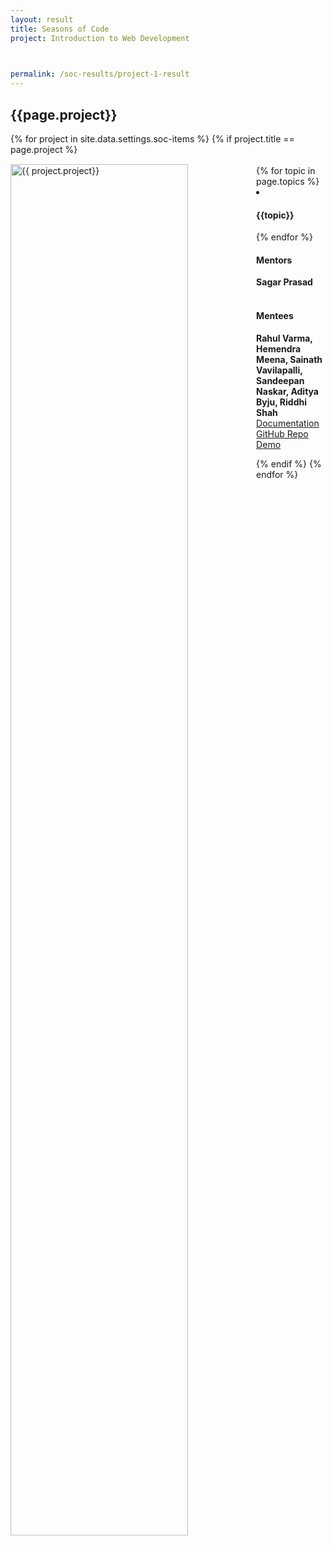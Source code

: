 ```yaml
---
layout: result
title: Seasons of Code
project: Introduction to Web Development


    
permalink: /soc-results/project-1-result
---
```


<h2 class="display1 m-3 p-3 text-center customcol">{{page.project}}</h2>
{% for project in site.data.settings.soc-items %}
{% if project.title == page.project %}

<div>
    <img src="{{ site.baseurl }}/{{ project.image }}"  width = "75%" height="auto"  alt="{{ project.project}}" class="border rounded" style = "float: left; margin-top: 3%; margin-right: 3%">
</div>


<div class="mentor-mentee-section">
    <br>
        {% for topic in page.topics %}
        <li><h4 class="text-primary text-center">{{topic}}</h4></li>
        {% endfor %}
    <br>
    <h4 class="mentor-title" style="display: block; fontWeight: 800">Mentors</h4>   
    <h4 class="mentors" style="display: inline;">Sagar Prasad</h4>    
    <br>  <br>
    <h4 class="mentor-title" style="display: block;">Mentees</h4> 
    <h4 class="mentors" style="display: inline;"> Rahul Varma, Hemendra Meena, Sainath Vavilapalli, Sandeepan Naskar, Aditya Byju, Riddhi Shah</h4>
    </div>

<div class = "button-holder">
    <div class="button-res"><a href="https://docs.google.com/document/d/1wwFFVE_CoJk0RsP_Re3oUuJilr4lTCKlRGviqY1e2eA/edit?usp=sharing" role="button">Documentation</a></div>
    <div class="button-res"><a href="https://github.com/Sainath-710/200050125_SoC.git" role="button">GitHub Repo</a></div>
    <div class="button-res"><a href="https://drive.google.com/drive/u/2/folders/1yVJPGPGzd51t5fwLobFskgvo0qdHgfB-" role="button">Demo</a></div>
</div>

{% endif %}
{% endfor %}
